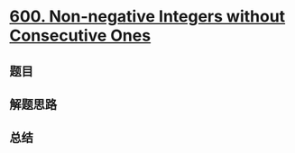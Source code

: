 # [600. Non-negative Integers without Consecutive Ones](https://leetcode.com/problems/non-negative-integers-without-consecutive-ones/)

## 题目


## 解题思路


## 总结


